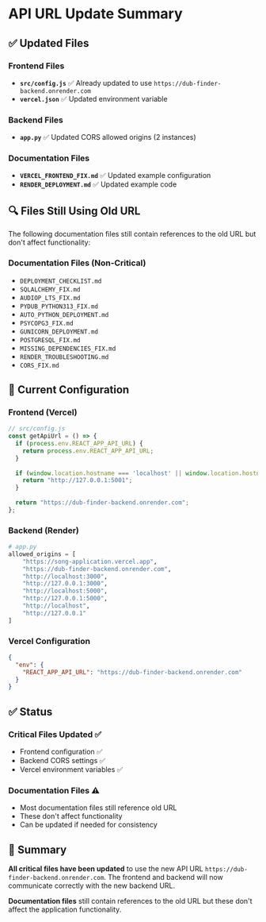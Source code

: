 # API URL Update Summary

## ✅ Updated Files

### **Frontend Files**
- **`src/config.js`** ✅ Already updated to use `https://dub-finder-backend.onrender.com`
- **`vercel.json`** ✅ Updated environment variable

### **Backend Files**
- **`app.py`** ✅ Updated CORS allowed origins (2 instances)

### **Documentation Files**
- **`VERCEL_FRONTEND_FIX.md`** ✅ Updated example configuration
- **`RENDER_DEPLOYMENT.md`** ✅ Updated example code

## 🔍 Files Still Using Old URL

The following documentation files still contain references to the old URL but don't affect functionality:

### **Documentation Files (Non-Critical)**
- `DEPLOYMENT_CHECKLIST.md`
- `SQLALCHEMY_FIX.md`
- `AUDIOP_LTS_FIX.md`
- `PYDUB_PYTHON313_FIX.md`
- `AUTO_PYTHON_DEPLOYMENT.md`
- `PSYCOPG3_FIX.md`
- `GUNICORN_DEPLOYMENT.md`
- `POSTGRESQL_FIX.md`
- `MISSING_DEPENDENCIES_FIX.md`
- `RENDER_TROUBLESHOOTING.md`
- `CORS_FIX.md`

## 🚀 Current Configuration

### **Frontend (Vercel)**
```javascript
// src/config.js
const getApiUrl = () => {
  if (process.env.REACT_APP_API_URL) {
    return process.env.REACT_APP_API_URL;
  }
  
  if (window.location.hostname === 'localhost' || window.location.hostname === '127.0.0.1') {
    return "http://127.0.0.1:5001";
  }
  
  return "https://dub-finder-backend.onrender.com";
};
```

### **Backend (Render)**
```python
# app.py
allowed_origins = [
    "https://song-application.vercel.app",
    "https://dub-finder-backend.onrender.com", 
    "http://localhost:3000",
    "http://127.0.0.1:3000",
    "http://localhost:5000",
    "http://127.0.0.1:5000",
    "http://localhost",
    "http://127.0.0.1"
]
```

### **Vercel Configuration**
```json
{
  "env": {
    "REACT_APP_API_URL": "https://dub-finder-backend.onrender.com"
  }
}
```

## ✅ Status

### **Critical Files Updated** ✅
- Frontend configuration ✅
- Backend CORS settings ✅
- Vercel environment variables ✅

### **Documentation Files** ⚠️
- Most documentation files still reference old URL
- These don't affect functionality
- Can be updated if needed for consistency

## 🎯 Summary

**All critical files have been updated** to use the new API URL `https://dub-finder-backend.onrender.com`. The frontend and backend will now communicate correctly with the new backend URL.

**Documentation files** still contain references to the old URL but these don't affect the application functionality. 